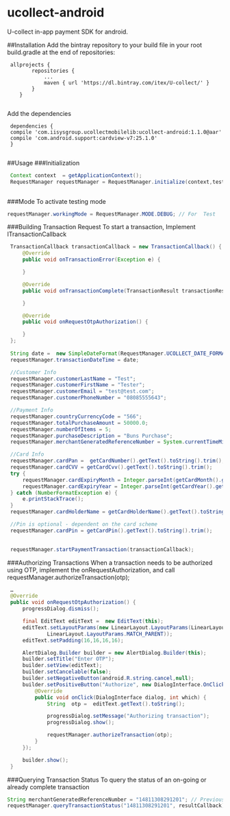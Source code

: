 # ucollect-android
U-collect in-app payment SDK for android.

##Installation
Add the bintray repository to your build file in your root build.gradle at the end of repositories:

```
 allprojects {
        repositories {
            ...
            maven { url 'https://dl.bintray.com/itex/U-collect/' }
        }
    } 
    
```

Add the dependencies
```
 dependencies {
 compile 'com.iisysgroup.ucollectmobilelib:ucollect-android:1.1.0@aar'
 compile 'com.android.support:cardview-v7:25.1.0'
 }
 
 ```
##Usage
###Initialization
```java
 Context context  = getApplicationContext();
 RequestManager requestManager = RequestManager.initialize(context,testMerchantId, testMerchantKey);
 
 ```
###Mode
To activate testing mode
 ```java
 requestManager.workingMode = RequestManager.MODE.DEBUG; // For  Test
 
```

###Building Transaction Request
To start a transaction, Implement ITransactionCallback
```java
 TransactionCallback transactionCallback = new TransactionCallback() {
     @Override
     public void onTransactionError(Exception e) {

     }

     @Override
     public void onTransactionComplete(TransactionResult transactionResult) {

     }

     @Override
     public void onRequestOtpAuthorization() {

     }
 };
 
 String date =  new SimpleDateFormat(RequestManager.UCOLLECT_DATE_FORMAT).format(new Date());
 requestManager.transactionDateTime = date;

 //Customer Info
 requestManager.customerLastName = "Test";
 requestManager.customerFirstName = "Tester";
 requestManager.customerEmail = "test@test.com";
 requestManager.customerPhoneNumber = "08085555643";

 //Payment Info
 requestManager.countryCurrencyCode = "566";
 requestManager.totalPurchaseAmount = 50000.0;
 requestManager.numberOfItems = 5;
 requestManager.purchaseDescription = "Buns Purchase";
 requestManager.merchantGeneratedReferenceNumber = System.currentTimeMillis()+"";

 //Card Info
 requestManager.cardPan =  getCardNumber().getText().toString().trim();
 requestManager.cardCVV = getCardCvv().getText().toString().trim();
 try {
     requestManager.cardExpiryMonth = Integer.parseInt(getCardMonth().getText().toString().trim());//        requestManager.cardExpiryMonth = 01;
     requestManager.cardExpiryYear = Integer.parseInt(getCardYear().getText().toString().trim());//        requestManager.cardExpiryYear = 2018;
 } catch (NumberFormatException e) {
     e.printStackTrace();
 }
 requestManager.cardHolderName = getCardHolderName().getText().toString().trim();

 //Pin is optional - dependent on the card scheme
 requestManager.cardPin = getCardPin().getText().toString().trim();
 

 requestManager.startPaymentTransaction(transactionCallback);
 ```


###Authorizing Transactions
When a transaction needs to be authorized using OTP, implement the onRequestAuthorization, and call requestManager.authorizeTransaction(otp);

```java
 …
 @Override
 public void onRequestOtpAuthorization() {
     progressDialog.dismiss();

     final EditText editText =  new EditText(this);
     editText.setLayoutParams(new LinearLayout.LayoutParams(LinearLayout.LayoutParams.MATCH_PARENT,
             LinearLayout.LayoutParams.MATCH_PARENT));
     editText.setPadding(16,16,16,16);

     AlertDialog.Builder builder = new AlertDialog.Builder(this);
     builder.setTitle("Enter OTP");
     builder.setView(editText);
     builder.setCancelable(false);
     builder.setNegativeButton(android.R.string.cancel,null);
     builder.setPositiveButton("Authorize", new DialogInterface.OnClickListener() {
         @Override
         public void onClick(DialogInterface dialog, int which) {
             String  otp =  editText.getText().toString();

             progressDialog.setMessage("Authorizing transaction");
             progressDialog.show();

             requestManager.authorizeTransaction(otp);
         }
     });

     builder.show();
 }
 ```

###Querying Transaction Status
To query the status of an on-going or already complete transaction
```java
String merchantGeneratedReferenceNumber = "14811308291201"; // Previous Transaction's Merchant Generated Reference Number
requestManager.queryTransactionStatus("14811308291201", resultCallback);
```




